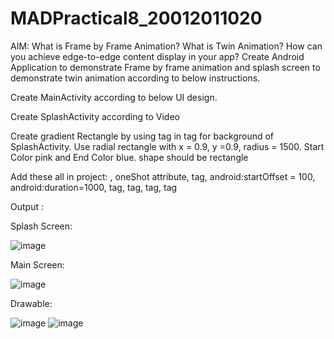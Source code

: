 # MADPractical8_20012011020
AIM: What is Frame by Frame Animation? What is Twin Animation? How can you achieve edge-to-edge content display in your app? Create Android Application to demonstrate Frame by frame animation and splash screen to demonstrate twin animation according to below instructions.

Create MainActivity according to below UI design.

Create SplashActivity according to Video

Create gradient Rectangle by using tag in tag for background of SplashActivity. Use radial rectangle with x = 0.9, y =0.9, radius = 1500. Start Color pink and End Color blue. shape should be rectangle

Add these all in project: , oneShot attribute, tag, android:startOffset = 100, android:duration=1000, tag, tag, tag, tag

Output :

Splash Screen:

![image](https://user-images.githubusercontent.com/107744227/195854237-0ef44c0c-76e5-4d8f-b6b5-0e67175e8dc9.png)

Main Screen:

![image](https://user-images.githubusercontent.com/107744227/195854695-01b228b0-576e-418d-ab13-df0be38e717e.png)

Drawable:

![image](https://user-images.githubusercontent.com/107744227/195855528-502ffdcc-a01c-4076-8d0a-18f2042cd1d3.png)
![image](https://user-images.githubusercontent.com/107744227/195855771-e2b5692c-1fa5-4c4a-8a50-120b2198082e.png)

